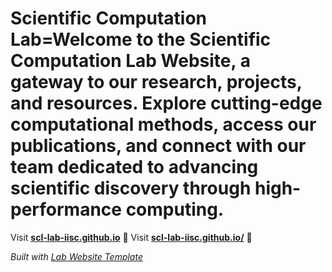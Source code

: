 
# Scientific Computation Lab=Welcome to the Scientific Computation Lab Website, a gateway to our research, projects, and resources. Explore cutting-edge computational methods, access our publications, and connect with our team dedicated to advancing scientific discovery through high-performance computing.

Visit **[scl-lab-iisc.github.io](https://scl-lab-iisc.github.io)** 🚀
Visit **[scl-lab-iisc.github.io/](https://scl-lab-iisc.github.io/)** 🚀

_Built with [Lab Website Template](https://greene-lab.gitbook.io/lab-website-template-docs)_
